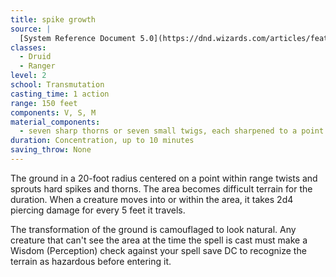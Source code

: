 ```yaml
---
title: spike growth
source: |
  [System Reference Document 5.0](https://dnd.wizards.com/articles/features/systems-reference-document-srd)
classes:
  - Druid
  - Ranger
level: 2
school: Transmutation
casting_time: 1 action
range: 150 feet
components: V, S, M
material_components:
  - seven sharp thorns or seven small twigs, each sharpened to a point
duration: Concentration, up to 10 minutes
saving_throw: None
---
```


The ground in a 20-foot radius centered on a point within range twists and sprouts hard spikes and thorns. The area becomes difficult terrain for the duration. When a creature moves into or within the area, it takes 2d4 piercing damage for every 5 feet it travels.

The transformation of the ground is camouflaged to look natural. Any creature that can't see the area at the time the spell is cast must make a Wisdom (Perception) check against your spell save DC to recognize the terrain as hazardous before entering it.
